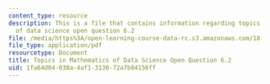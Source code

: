 ```yaml
---
content_type: resource
description: This is a file that contains information regarding topics in mathematics
  of data science open question 6.2
file: /media/https%3A/open-learning-course-data-rc.s3.amazonaws.com/18-s096-topics-in-mathematics-of-data-science-fall-2015/1fa64d04038a4af1313072a7b84156ff_MIT18_S096F15_Open6.2.pdf
file_type: application/pdf
resourcetype: Document
title: Topics in Mathematics of Data Science Open Question 6.2
uid: 1fa64d04-038a-4af1-3130-72a7b84156ff
---
```

